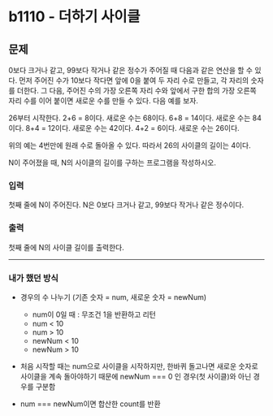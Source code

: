 # b1110 - 더하기 사이클

## 문제

0보다 크거나 같고, 99보다 작거나 같은 정수가 주어질 때 다음과 같은 연산을 할 수 있다. 먼저 주어진 수가 10보다 작다면 앞에 0을 붙여 두 자리 수로 만들고, 각 자리의 숫자를 더한다. 그 다음, 주어진 수의 가장 오른쪽 자리 수와 앞에서 구한 합의 가장 오른쪽 자리 수를 이어 붙이면 새로운 수를 만들 수 있다. 다음 예를 보자.

26부터 시작한다. 2+6 = 8이다. 새로운 수는 68이다. 6+8 = 14이다. 새로운 수는 84이다. 8+4 = 12이다. 새로운 수는 42이다. 4+2 = 6이다. 새로운 수는 26이다.

위의 예는 4번만에 원래 수로 돌아올 수 있다. 따라서 26의 사이클의 길이는 4이다.

N이 주어졌을 때, N의 사이클의 길이를 구하는 프로그램을 작성하시오.

### 입력
첫째 줄에 N이 주어진다. N은 0보다 크거나 같고, 99보다 작거나 같은 정수이다.

### 출력
첫째 줄에 N의 사이클 길이를 출력한다.


---

### 내가 했던 방식 
- 경우의 수 나누기 
    (기존 숫자 = num, 새로운 숫자 = newNum)
    - num이 0일 때 : 무조건 1을 반환하고 리턴
    - num < 10
    - num > 10
    - newNum < 10
    - newNum > 10 

- 처음 시작할 때는 num으로 사이클을 시작하지만, 한바퀴 돌고나면 새로운 숫자로 사이클을 계속 돌아야하기 때문에 newNum === 0 인 경우(첫 사이클)와 아닌 경우를 구분함
- num === newNum이면 합산한 count를 반환
